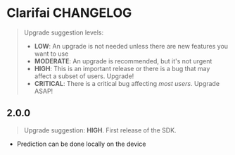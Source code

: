 # Clarifai CHANGELOG

>Upgrade suggestion levels:
>* **LOW**: An upgrade is not needed unless there are new features you want to use
>* **MODERATE**: An upgrade is recommended, but it's not urgent
>* **HIGH**: This is an important release or there is a bug that may affect a subset of users. Upgrade!
>* **CRITICAL**: There is a critical bug affecting _most users_. Upgrade ASAP!

## 2.0.0

>Upgrade suggestion: **HIGH**. First release of the SDK.

* Prediction can be done locally on the device
